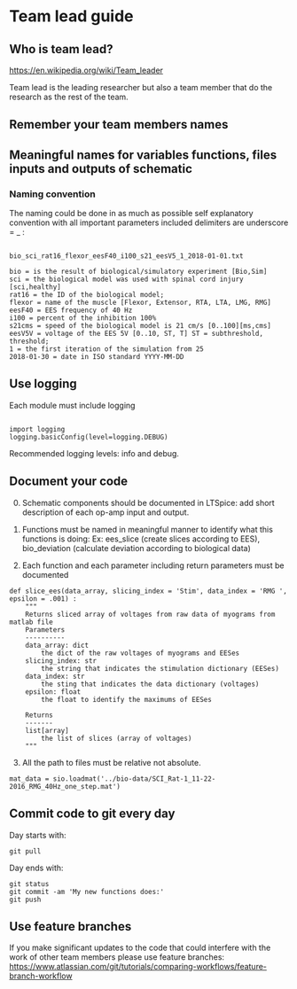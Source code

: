 # Team lead guide

## Who is team lead?

https://en.wikipedia.org/wiki/Team_leader

Team lead is the leading researcher but also a team member that do the research as the rest of the team.


## Remember your team members names 


## Meaningful names for variables functions, files inputs and outputs of schematic

### Naming convention

The naming could be done in as much as possible self explanatory convention with all important parameters included delimiters are underscore = _ :

```

bio_sci_rat16_flexor_eesF40_i100_s21_eesV5_1_2018-01-01.txt

bio = is the result of biological/simulatory experiment [Bio,Sim]
sci = the biological model was used with spinal cord injury [sci,healthy]
rat16 = the ID of the biological model;
flexor = name of the muscle [Flexor, Extensor, RTA, LTA, LMG, RMG]
eesF40 = EES frequency of 40 Hz
i100 = percent of the inhibition 100%
s21cms = speed of the biological model is 21 cm/s [0..100][ms,cms]
eesV5V = voltage of the EES 5V [0..10, ST, T] ST = subthreshold, threshold;
1 = the first iteration of the simulation from 25
2018-01-30 = date in ISO standard YYYY-MM-DD

```

## Use logging

Each module must include logging

```

import logging
logging.basicConfig(level=logging.DEBUG)
```

Recommended logging levels: info and debug.

## Document your code

0. Schematic components should be documented in LTSpice: add short description of each op-amp input and output.

1. Functions must be named in meaningful manner to identify what this functions is doing:
Ex: ees_slice (create slices according to EES), bio_deviation (calculate deviation according to biological data)

2. Each function and each parameter including return parameters must be documented

```
def slice_ees(data_array, slicing_index = 'Stim', data_index = 'RMG ', epsilon = .001) :
	"""
	Returns sliced array of voltages from raw data of myograms from matlab file
	Parameters
	----------
	data_array: dict
    	the dict of the raw voltages of myograms and EESes
	slicing_index: str
    	the string that indicates the stimulation dictionary (EESes)
	data_index: str
    	the sting that indicates the data dictionary (voltages)
	epsilon: float
    	the float to identify the maximums of EESes

	Returns
	-------
	list[array]
    	the list of slices (array of voltages)
	"""
```

3. All the path to files must be relative not absolute.
```
mat_data = sio.loadmat('../bio-data/SCI_Rat-1_11-22-2016_RMG_40Hz_one_step.mat')

```

## Commit code to git every day

Day starts with:

```
git pull 
```

Day ends with:
```
git status
git commit -am 'My new functions does:'
git push
```

## Use feature branches

If you make significant updates to the code that could interfere with the work of other team members please use feature branches: https://www.atlassian.com/git/tutorials/comparing-workflows/feature-branch-workflow
